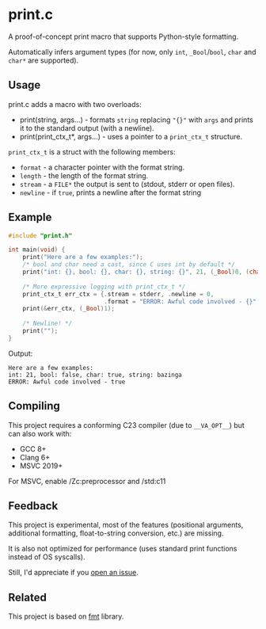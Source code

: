 # print.c
A proof-of-concept print macro that supports Python-style formatting. 

Automatically infers argument types (for now, only `int`, `_Bool`/`bool`, `char` and `char*` are supported).

## Usage

print.c adds a macro with two overloads:
 - print(string, args...) - formats `string` replacing `"{}"` with `args` and prints it to the standard output (with a newline).
 - print(print_ctx_t*, args...) - uses a pointer to a `print_ctx_t` structure.

`print_ctx_t` is a struct with the following members:
 - `format` - a character pointer with the format string.
 - `length` - the length of the format string.
 - `stream` - a `FILE*` the output is sent to (stdout, stderr or open files).
 - `newline` - if `true`, prints a newline after the format string 

## Example

``` c
#include "print.h"

int main(void) {
    print("Here are a few examples:");
    /* bool and char need a cast, since C uses int by default */
    print("int: {}, bool: {}, char: {}, string: {}", 21, (_Bool)0, (char)'a', "bazinga");
    
    /* More expressive logging with print_ctx_t */
    print_ctx_t err_ctx = {.stream = stderr, .newline = 0, 
                           .format = "ERROR: Awful code involved - {}", .length = 31};
    print(&err_ctx, (_Bool)1);
    
    /* Newline! */
    print("");
}
```

Output:

    Here are a few examples:
    int: 21, bool: false, char: true, string: bazinga
    ERROR: Awful code involved - true

## Compiling

This project requires a conforming C23 compiler (due to `__VA_OPT__`) but can also work with:
 - GCC 8+
 - Clang 6+
 - MSVC 2019+

For MSVC, enable /Zc:preprocessor and /std:c11

## Feedback

This project is experimental, most of the features (positional arguments, additional formatting, float-to-string conversion, etc.) are missing.

It is also not optimized for performance (uses standard print functions instead of OS syscalls).

Still, I'd appreciate if you [open an issue](https://github.com/steampuker/print.c/issues).

## Related

This project is based on [fmt](https://github.com/fmtlib/fmt) library.

